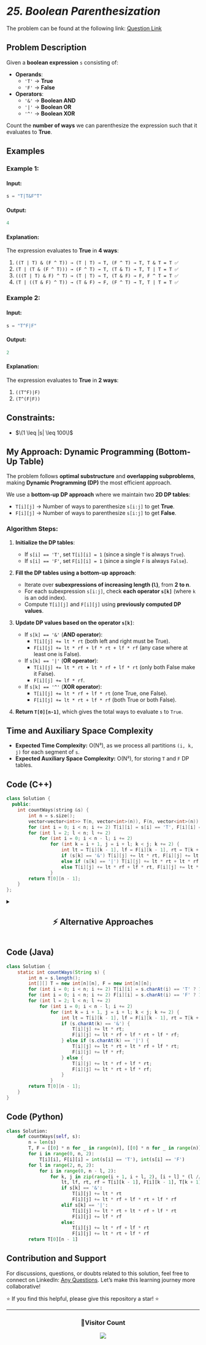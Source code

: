 # _25. Boolean Parenthesization_

The problem can be found at the following link: [Question Link](https://www.geeksforgeeks.org/problems/boolean-parenthesization5610/1)

## **Problem Description**

Given a **boolean expression** `s` consisting of:

- **Operands**:
  - `'T'` → **True**
  - `'F'` → **False**
- **Operators**:
  - `'&'` → **Boolean AND**
  - `'|'` → **Boolean OR**
  - `'^'` → **Boolean XOR**

Count the **number of ways** we can parenthesize the expression such that it evaluates to **True**.

## **Examples**

### **Example 1:**

#### **Input:**

```cpp
s = "T|T&F^T"
```

#### **Output:**

```cpp
4
```

#### **Explanation:**

The expression evaluates to **True** in **4 ways**:

1. `((T | T) & (F ^ T)) → (T | T) → T, (F ^ T) → T, T & T = T ✅`
2. `(T | (T & (F ^ T))) → (F ^ T) → T, (T & T) → T, T | T = T ✅`
3. `(((T | T) & F) ^ T) → (T | T) → T, (T & F) → F, F ^ T = T ✅`
4. `(T | ((T & F) ^ T)) → (T & F) → F, (F ^ T) → T, T | T = T ✅`

### **Example 2:**

#### **Input:**

```cpp
s = "T^F|F"
```

#### **Output:**

```cpp
2
```

#### **Explanation:**

The expression evaluates to **True** in **2 ways**:

1. `((T^F)|F)`
2. `(T^(F|F))`

## **Constraints:**

- $\(1 \leq |s| \leq 100\)$

## **My Approach: Dynamic Programming (Bottom-Up Table)**

The problem follows **optimal substructure** and **overlapping subproblems**, making **Dynamic Programming (DP)** the most efficient approach.

We use a **bottom-up DP approach** where we maintain two **2D DP tables**:

- `T[i][j]` → Number of ways to parenthesize `s[i:j]` to get **True**.
- `F[i][j]` → Number of ways to parenthesize `s[i:j]` to get **False**.

### **Algorithm Steps:**

1. **Initialize the DP tables**:

   - If `s[i] == 'T'`, set `T[i][i] = 1` (since a single `T` is always `True`).
   - If `s[i] == 'F'`, set `F[i][i] = 1` (since a single `F` is always `False`).

2. **Fill the DP tables using a bottom-up approach**:

   - Iterate over **subexpressions of increasing length (`l`)**, from **2 to n**.
   - For each subexpression `s[i:j]`, check **each operator `s[k]`** (where `k` is an odd index).
   - Compute `T[i][j]` and `F[i][j]` using **previously computed DP values**.

3. **Update DP values based on the operator `s[k]`**:

   - If `s[k] == '&'` (**AND operator**):
     - `T[i][j] += lt * rt` (both left and right must be True).
     - `F[i][j] += lt * rf + lf * rt + lf * rf` (any case where at least one is False).
   - If `s[k] == '|'` (**OR operator**):
     - `T[i][j] += lt * rt + lt * rf + lf * rt` (only both False make it False).
     - `F[i][j] += lf * rf`.
   - If `s[k] == '^'` (**XOR operator**):
     - `T[i][j] += lt * rf + lf * rt` (one True, one False).
     - `F[i][j] += lt * rt + lf * rf` (both True or both False).

4. **Return `T[0][n-1]`**, which gives the total ways to evaluate `s` to `True`.

## **Time and Auxiliary Space Complexity**

- **Expected Time Complexity:** O(N³), as we process all partitions `(i, k, j)` for each segment of `s`.
- **Expected Auxiliary Space Complexity:** O(N²), for storing `T` and `F` DP tables.

## **Code (C++)**

```cpp
class Solution {
  public:
    int countWays(string &s) {
        int n = s.size();
        vector<vector<int>> T(n, vector<int>(n)), F(n, vector<int>(n));
        for (int i = 0; i < n; i += 2) T[i][i] = s[i] == 'T', F[i][i] = s[i] == 'F';
        for (int l = 2; l < n; l += 2)
            for (int i = 0; i < n - l; i += 2)
                for (int k = i + 1, j = i + l; k < j; k += 2) {
                    int lt = T[i][k - 1], lf = F[i][k - 1], rt = T[k + 1][j], rf = F[k + 1][j];
                    if (s[k] == '&') T[i][j] += lt * rt, F[i][j] += lt * rf + lf * rt + lf * rf;
                    else if (s[k] == '|') T[i][j] += lt * rt + lt * rf + lf * rt, F[i][j] += lf * rf;
                    else T[i][j] += lt * rf + lf * rt, F[i][j] += lt * rt + lf * rf;
                }
        return T[0][n - 1];
    }
};
```

<details>
<summary><h2 align="center">⚡ Alternative Approaches</h2></summary>

### **1️⃣ Recursive + Memoization (O(N³) Time, O(N²) Space)**

#### **Algorithm Steps:**

1. Use **Recursion** to break the problem into smaller subproblems.
2. **Memoization** avoids recomputing subproblems.
3. **Base Case**:
   - If `s[i] == 'T'`, return `1`.
   - If `s[i] == 'F'`, return `0`.
4. **Recursive Case**:
   - Divide expression at each operator (`|`, `&`, `^`).
   - Compute left and right parts recursively.
   - Merge results based on the operator.

```cpp
class Solution {
  public:
    unordered_map<string, int> dp;

    int solve(string &s, int i, int j, bool isTrue) {
        if (i > j) return 0;
        if (i == j) return isTrue ? (s[i] == 'T') : (s[i] == 'F');
        string key = to_string(i) + "_" + to_string(j) + "_" + to_string(isTrue);
        if (dp.count(key)) return dp[key];

        int ways = 0;
        for (int k = i + 1; k < j; k += 2) {
            int lt = solve(s, i, k - 1, true);
            int lf = solve(s, i, k - 1, false);
            int rt = solve(s, k + 1, j, true);
            int rf = solve(s, k + 1, j, false);

            if (s[k] == '&') ways += isTrue ? lt * rt : lt * rf + lf * rt + lf * rf;
            else if (s[k] == '|') ways += isTrue ? lt * rt + lt * rf + lf * rt : lf * rf;
            else if (s[k] == '^') ways += isTrue ? lt * rf + lf * rt : lt * rt + lf * rf;
        }
        return dp[key] = ways;
    }

    int countWays(string s) {
        return solve(s, 0, s.size() - 1, true);
    }
};
```

✅ **Time Complexity:** O(N³)  
✅ **Space Complexity:** O(N²)

## **Comparison of Approaches**

| **Approach**                | ⏱️ **Time Complexity** | 🗂️ **Space Complexity** | ✅ **Pros**                | ⚠️ **Cons**          |
| --------------------------- | ---------------------- | ----------------------- | -------------------------- | -------------------- |
| **DP (Bottom-Up Table)**    | 🟢 O(N³)               | 🟡 O(N²)                | Faster, avoids recursion   | Requires extra space |
| **Recursive + Memoization** | 🟡 O(N³)               | 🔴 O(N²)                | Simple, easy to understand | Uses extra memory    |

✅ **Best Choice?**

- If you want **best efficiency**: Use **DP (Bottom-Up Table)** approach.
- If you like **recursion with memoization**: Use **Recursive Approach**.

</details>

## **Code (Java)**

```java
class Solution {
    static int countWays(String s) {
        int n = s.length();
        int[][] T = new int[n][n], F = new int[n][n];
        for (int i = 0; i < n; i += 2) T[i][i] = s.charAt(i) == 'T' ? 1 : 0;
        for (int i = 0; i < n; i += 2) F[i][i] = s.charAt(i) == 'F' ? 1 : 0;
        for (int l = 2; l < n; l += 2)
            for (int i = 0; i < n - l; i += 2)
                for (int k = i + 1, j = i + l; k < j; k += 2) {
                    int lt = T[i][k - 1], lf = F[i][k - 1], rt = T[k + 1][j], rf = F[k + 1][j];
                    if (s.charAt(k) == '&') {
                        T[i][j] += lt * rt;
                        F[i][j] += lt * rf + lf * rt + lf * rf;
                    } else if (s.charAt(k) == '|') {
                        T[i][j] += lt * rt + lt * rf + lf * rt;
                        F[i][j] += lf * rf;
                    } else {
                        T[i][j] += lt * rf + lf * rt;
                        F[i][j] += lt * rt + lf * rf;
                    }
                }
        return T[0][n - 1];
    }
}
```

## **Code (Python)**

```python
class Solution:
    def countWays(self, s):
        n = len(s)
        T, F = [[0] * n for _ in range(n)], [[0] * n for _ in range(n)]
        for i in range(0, n, 2):
            T[i][i], F[i][i] = int(s[i] == 'T'), int(s[i] == 'F')
        for l in range(2, n, 2):
            for i in range(0, n - l, 2):
                for k, j in zip(range(i + 1, i + l, 2), [i + l] * (l // 2)):
                    lt, lf, rt, rf = T[i][k - 1], F[i][k - 1], T[k + 1][j], F[k + 1][j]
                    if s[k] == '&':
                        T[i][j] += lt * rt
                        F[i][j] += lt * rf + lf * rt + lf * rf
                    elif s[k] == '|':
                        T[i][j] += lt * rt + lt * rf + lf * rt
                        F[i][j] += lf * rf
                    else:
                        T[i][j] += lt * rf + lf * rt
                        F[i][j] += lt * rt + lf * rf
        return T[0][n - 1]
```

## **Contribution and Support**

For discussions, questions, or doubts related to this solution, feel free to connect on LinkedIn: [Any Questions](https://www.linkedin.com/in/patel-hetkumar-sandipbhai-8b110525a/). Let’s make this learning journey more collaborative!

⭐ If you find this helpful, please give this repository a star! ⭐

---

<div align="center">
  <h3><b>📍Visitor Count</b></h3>
</div>

<p align="center">
  <img src="https://visitor-badge.laobi.icu/badge?page_id=Hunterdii.GeeksforGeeks-POTD" />
</p>
